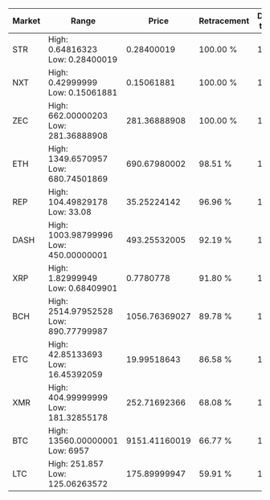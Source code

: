 | Market | Range | Price| Retracement | Doubles to 50% |
| --- | --- | --- | --- | --- |
| STR | High: 0.64816323<br />Low: 0.28400019 | 0.28400019 | 100.00 % | 1.64 |
| NXT | High: 0.42999999<br />Low: 0.15061881 | 0.15061881 | 100.00 % | 1.93 |
| ZEC | High: 662.00000203<br />Low: 281.36888908 | 281.36888908 | 100.00 % | 1.68 |
| ETH | High: 1349.6570957<br />Low: 680.74501869 | 690.67980002 | 98.51 % | 1.47 |
| REP | High: 104.49829178<br />Low: 33.08 | 35.25224142 | 96.96 % | 1.95 |
| DASH | High: 1003.98799996<br />Low: 450.00000001 | 493.25532005 | 92.19 % | 1.47 |
| XRP | High: 1.82999949<br />Low: 0.68409901 | 0.7780778 | 91.80 % | 1.62 |
| BCH | High: 2514.97952528<br />Low: 890.77799987 | 1056.76369027 | 89.78 % | 1.61 |
| ETC | High: 42.85133693<br />Low: 16.45392059 | 19.99518643 | 86.58 % | 1.48 |
| XMR | High: 404.99999999<br />Low: 181.32855178 | 252.71692366 | 68.08 % | 1.16 |
| BTC | High: 13560.00000001<br />Low: 6957 | 9151.41160019 | 66.77 % | 1.12 |
| LTC | High: 251.857<br />Low: 125.06263572 | 175.89999947 | 59.91 % | 1.07 |
